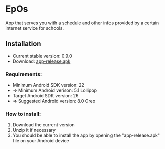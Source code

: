 # EpOs

App that serves you with a schedule and other infos provided by a certain internet service for schools.

## Installation

* Current stable version: 0.9.0
* Download: [app-release.apk](https://github.com/jzbor/EpOs/releases/download/v0.9.0/app-release.apk)

### Requirements:
* Minimum Android SDK version: 22
* => Minimum Android verison: 5.1 Lollipop
* Target Android SDK version: 26
* => Suggested Android version: 8.0 Oreo

### How to install:
1. Download the current version
2. Unzip it if necessary
3. You should be able to install the app by opening the "app-release.apk" file on your Android device

